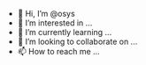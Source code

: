 - 👋 Hi, I’m @osys
- 👀 I’m interested in ...
- 🌱 I’m currently learning ...
- 💞️ I’m looking to collaborate on ...
- 📫 How to reach me ...

<!---
osys/osys is a ✨ special ✨ repository because its `README.md` (this file) appears on your GitHub profile.
You can click the Preview link to take a look at your changes.
--->
